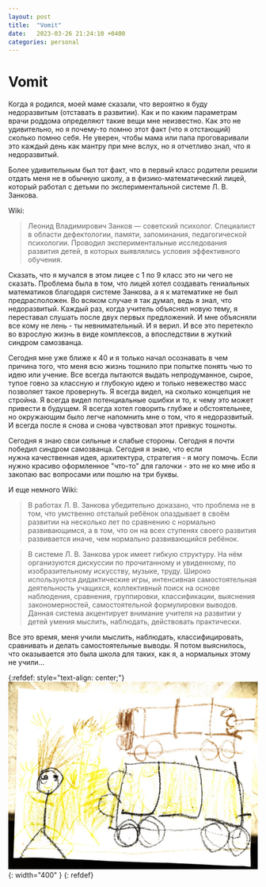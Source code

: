 ```yaml
---
layout: post
title:  "Vomit"
date:   2023-03-26 21:24:10 +0400
categories: personal
---
```


# Vomit

Когда я родился, моей маме сказали, что вероятно я буду недоразвитым (отставать в развитии). Как и по каким параметрам 
врачи роддома определяют такие вещи мне неизвестно. Как это не удивительно, но я почему-то помню этот факт (что я отстающий) 
сколько помню себя. Не уверен, чтобы мама или папа проговаривали это каждый день как мантру при мне вслух, но я 
отчетливо знал, что я недоразвитый. 

Более удивительным был тот факт, что в первый класс родители решили отдать меня не в обычную школу, а в 
физико-математический лицей, который работал с детьми по экспериментальной системе Л. В. Занкова.

Wiki:
> Леонид Владимирович Занков — советский психолог. Специалист в области дефектологии, памяти, запоминания, педагогической 
> психологии. Проводил экспериментальные исследования развития детей, в которых выявлялись условия эффективного обучения.

Сказать, что я мучался в этом лицее с 1 по 9 класс это ни чего не сказать. Проблема была в том, что лицей хотел создавать 
гениальных математиков благодаря системе Занкова, а я к математике не был предрасположен. Во всяком случае я так думал, 
ведь я знал, что недоразвитый. Каждый раз, когда учитель объяснял новую тему, я переставал слушать после двух первых 
предложений. И мне объясняли все кому не лень - ты невнимательный. И я верил. И все это перетекло во взрослую жизнь в виде 
комплексов, а впоследствии в жуткий синдром самозванца.

Сегодня мне уже ближе к 40 и я только начал осознавать в чем причина того, что меня всю жизнь тошнило при попытке понять 
чью то идею или учение. Все всегда пытаются выдать непродуманное, сырое, тупое говно за классную и глубокую идею и только 
невежество масс позволяет такое провернуть. Я всегда видел, на сколько концепция не стройна. Я всегда видел потенциальные 
ошибки и то, к чему это может привести в будущем. Я всегда хотел говорить глубже и обстоятельнее, но окружающим было легче 
напомнить мне о том, что я недоразвитый. И всегда после я снова и снова чувствовал этот привкус тошноты. 

Сегодня я знаю свои сильные и слабые стороны. Сегодня я почти победил синдром самозванца. Сегодня я знаю, что если  
нужна качественная идея, архитектура, стратегия - я могу помочь. Если нужно красиво оформленное "что-то" для галочки - 
это не ко мне ибо я закопаю вас вопросами или пошлю на три буквы.

И еще немного Wiki:
> В работах Л. В. Занкова убедительно доказано, что проблема не в том, что умственно отсталый ребёнок опаздывает в своём 
> развитии на несколько лет по сравнению с нормально развивающимся, а в том, что он на всех ступенях своего развития 
> развивается иначе, чем нормально развивающийся ребёнок.

> В системе Л. В. Занкова урок имеет гибкую структуру. На нём организуются дискуссии по прочитанному и увиденному, 
> по изобразительному искусству, музыке, труду. Широко используются дидактические игры, интенсивная самостоятельная 
> деятельность учащихся, коллективный поиск на основе наблюдения, сравнения, группировки, классификации, выяснения 
> закономерностей, самостоятельной формулировки выводов. Данная система акцентирует внимание учителя на развитии у 
> детей умения мыслить, наблюдать, действовать практически.

Все это время, меня учили мыслить, наблюдать, классифицировать, сравнивать и делать самостоятельные выводы. Я потом 
выяснилось, что оказывается это была школа для таких, как я, а нормальных этому не учили...

{:refdef: style="text-align: center;"}
![child](assets/images/child.jpeg){: width="400" }
{: refdef}